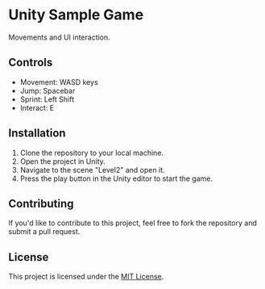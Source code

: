 # Unity Sample Game 

Movements and UI interaction.

## Controls

- Movement: WASD keys
- Jump: Spacebar
- Sprint: Left Shift
- Interact: E

## Installation

1. Clone the repository to your local machine.
2. Open the project in Unity.
3. Navigate to the scene "Level2" and open it.
4. Press the play button in the Unity editor to start the game.

## Contributing

If you'd like to contribute to this project, feel free to fork the repository and submit a pull request.

## License

This project is licensed under the [MIT License](LICENSE).
